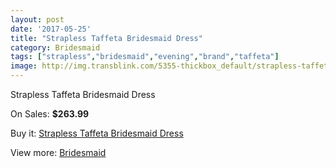 ```yaml
---
layout: post
date: '2017-05-25'
title: "Strapless Taffeta Bridesmaid Dress"
category: Bridesmaid
tags: ["strapless","bridesmaid","evening","brand","taffeta"]
image: http://img.transblink.com/5355-thickbox_default/strapless-taffeta-bridesmaid-dress.jpg
---
```

Strapless Taffeta Bridesmaid Dress

On Sales: **$263.99**
<a href="https://www.transblink.com/en/bridesmaid/1714-strapless-taffeta-bridesmaid-dress.html"><amp-img layout="responsive" width="600" height="600" src="//img.transblink.com/5355-thickbox_default/strapless-taffeta-bridesmaid-dress.jpg" alt="Strapless Taffeta Bridesmaid Dress 0" /></a>

Buy it: [Strapless Taffeta Bridesmaid Dress](https://www.transblink.com/en/bridesmaid/1714-strapless-taffeta-bridesmaid-dress.html "Strapless Taffeta Bridesmaid Dress")

View more: [Bridesmaid](https://www.transblink.com/en/4-bridesmaid "Bridesmaid")